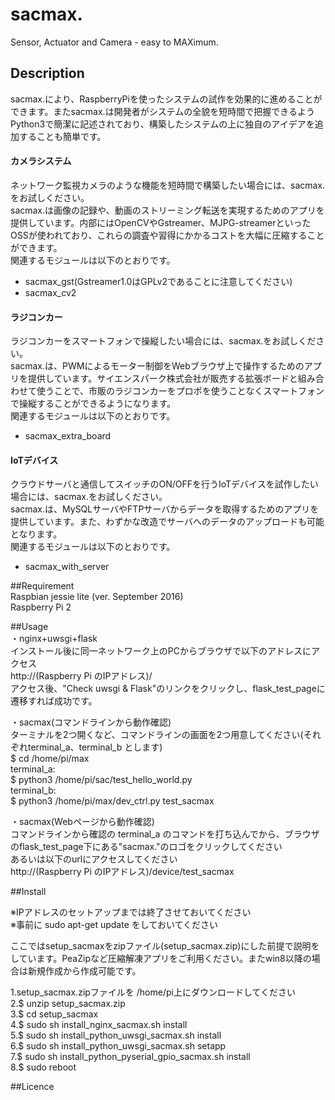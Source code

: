   
  
# sacmax.  
  Sensor, Actuator and Camera - easy to MAXimum.  
  
  
## Description  
  sacmax.により、RaspberryPiを使ったシステムの試作を効果的に進めることができます。またsacmax.は開発者がシステムの全貌を短時間で把握できるようPython3で簡潔に記述されており、構築したシステムの上に独自のアイデアを追加することも簡単です。  
  
#### カメラシステム
  ネットワーク監視カメラのような機能を短時間で構築したい場合には、sacmax.をお試しください。  
  sacmax.は画像の記録や、動画のストリーミング転送を実現するためのアプリを提供しています。内部にはOpenCVやGstreamer、MJPG-streamerといったOSSが使われており、これらの調査や習得にかかるコストを大幅に圧縮することができます。  
  関連するモジュールは以下のとおりです。  
  - sacmax_gst(Gstreamer1.0はGPLv2であることに注意してください)
  - sacmax_cv2
  
#### ラジコンカー
  ラジコンカーをスマートフォンで操縦したい場合には、sacmax.をお試しください。  
  sacmax.は、PWMによるモーター制御をWebブラウザ上で操作するためのアプリを提供しています。サイエンスパーク株式会社が販売する拡張ボードと組み合わせて使うことで、市販のラジコンカーをプロポを使うことなくスマートフォンで操縦することができるようになります。  
  関連するモジュールは以下のとおりです。  
  - sacmax_extra_board
  
#### IoTデバイス
  クラウドサーバと通信してスイッチのON/OFFを行うIoTデバイスを試作したい場合には、sacmax.をお試しください。  
  sacmax.は、MySQLサーバやFTPサーバからデータを取得するためのアプリを提供しています。また、わずかな改造でサーバへのデータのアップロードも可能となります。  
  関連するモジュールは以下のとおりです。
  - sacmax_with_server
  
##Requirement  
 Raspbian jessie lite (ver. September 2016)  
 Raspberry Pi 2  
  
  
##Usage  
 ・nginx+uwsgi+flask  
    インストール後に同一ネットワーク上のPCからブラウザで以下のアドレスにアクセス  
     http://(Raspberry Pi のIPアドレス)/  
    アクセス後、"Check uwsgi & Flask"のリンクをクリックし、flask_test_pageに遷移すれば成功です。  
  
 ・sacmax(コマンドラインから動作確認)  
     ターミナルを2つ開くなど、コマンドラインの画面を2つ用意してください(それぞれterminal_a、terminal_b とします)  
     $ cd /home/pi/max  
     terminal_a:  
        $ python3 /home/pi/sac/test_hello_world.py  
     terminal_b:  
        $ python3 /home/pi/max/dev_ctrl.py test_sacmax  
  
 ・sacmax(Webページから動作確認)  
     コマンドラインから確認の terminal_a のコマンドを打ち込んでから、ブラウザのflask_test_page下にある"sacmax."のロゴをクリックしてください  
     あるいは以下のurlにアクセスしてください  
     http://(Raspberry Pi のIPアドレス)/device/test_sacmax  
  
  
##Install  
  
  ※IPアドレスのセットアップまでは終了させておいてください  
  ※事前に sudo apt-get update をしておいてください  
  
  ここではsetup_sacmaxをzipファイル(setup_sacmax.zip)にした前提で説明をしています。PeaZipなど圧縮解凍アプリをご利用ください。またwin8以降の場合は新規作成から作成可能です。  
  
  1.setup_sacmax.zipファイルを /home/pi上にダウンロードしてください  
  2.$ unzip setup_sacmax.zip   
  3.$ cd setup_sacmax  
  4.$ sudo sh install_nginx_sacmax.sh install  
  5.$ sudo sh install_python_uwsgi_sacmax.sh install  
  6.$ sudo sh install_python_uwsgi_sacmax.sh setapp  
  7.$ sudo sh install_python_pyserial_gpio_sacmax.sh install  
  8.$ sudo reboot  
  
  
##Licence  
  
